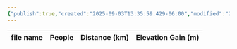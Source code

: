```yaml
---
{"publish":true,"created":"2025-09-03T13:35:59.429-06:00","modified":"2025-09-03T14:57:04.621-06:00","published":"2025-09-03T14:57:04.621-06:00","tags":["route"],"cssclasses":"","elevation":null,"region":"Kananaskis","location":null,"DWYT":null,"Kane":"Moderate","completed":false}
---
```



| file name | People | Distance (km) | Elevation Gain (m) |
| --------- | ------ | ------------- | ------------------ |
